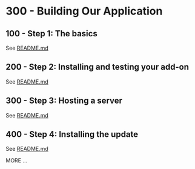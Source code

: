 # 300 - Building Our Application

## 100 - Step 1: The basics

See [README.md](./100/README.md)

## 200 - Step 2: Installing and testing your add-on

See [README.md](./200/README.md)

## 300 - Step 3: Hosting a server

See [README.md](./300/README.md)

## 400 - Step 4: Installing the update

See [README.md](./400/README.md) 

MORE ...
